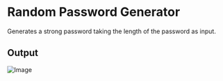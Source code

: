 # Random Password Generator
Generates a strong password taking the length of the password as input.

## Output
![Image](/output.png)
